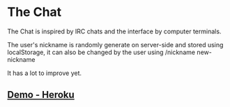 # The Chat

The Chat is inspired by IRC chats and the interface by computer terminals.

The user's nickname is randomly generate on server-side and stored using localStorage, it can also be changed by the user using /nickname new-nickname
 
It has a lot to improve yet.

## [Demo - Heroku](https://margato-thechat.herokuapp.com) 

